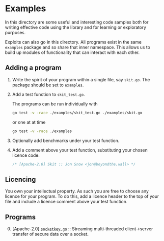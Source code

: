 # Examples

In this directory are some useful and interesting code samples both for writing effective code using the library and for learning or exploratory purposes.

Exploits can also go in this directory. All programs exist in the same `examples` package and so share that inner namespace. This allows us to build up modules of functionality that can interact with each other.

## Adding a program

1. Write the spirit of your program within a single file, say `skit.go`. The package should be set to `examples`.
2. Add a test function to `skit_test.go`.

    The programs can be run individually with

    ```bash
    go test -v -race ./examples/skit_test.go ./examples/skit.go
    ```

    or one at at time

    ```bash
    go test -v -race ./examples
    ```

3. Optionally add benchmarks under your test function.
4. Add a comment above your test function, substituting your chosen licence code.

    ```go
    /* [Apache-2.0] Skit :: Jon Snow <jon@beyondthe.wall> */
    ```

## Licencing

You own your intellectual property. As such you are free to choose any licence for your program. To do this, add a licence header to the top of your file and include a licence comment above your test function.

## Programs

0. [Apache-2.0] [`socketkey.go`](socketkey.go) :: Streaming multi-threaded client->server transfer of secure data over a socket.